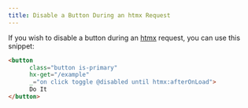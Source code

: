 ```yaml
---
title: Disable a Button During an htmx Request
---
```


If you wish to disable a button during an [htmx](https://htmx.org) request, you can use this snippet:

```html
<button
      class="button is-primary"
      hx-get="/example"
      _="on click toggle @disabled until htmx:afterOnLoad">
      Do It
</button>
```
